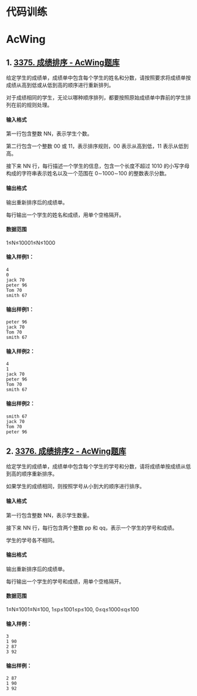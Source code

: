 # 代码训练

# AcWing

## 1. [3375. 成绩排序 - AcWing题库](https://www.acwing.com/problem/content/3378/)

给定学生的成绩单，成绩单中包含每个学生的姓名和分数，请按照要求将成绩单按成绩从高到低或从低到高的顺序进行重新排列。

对于成绩相同的学生，无论以哪种顺序排列，都要按照原始成绩单中靠前的学生排列在前的规则处理。

#### 输入格式

第一行包含整数 NN，表示学生个数。

第二行包含一个整数 00 或 11，表示排序规则，00 表示从高到低，11 表示从低到高。

接下来 NN 行，每行描述一个学生的信息，包含一个长度不超过 1010 的小写字母构成的字符串表示姓名以及一个范围在 0∼1000∼100 的整数表示分数。

#### 输出格式

输出重新排序后的成绩单。

每行输出一个学生的姓名和成绩，用单个空格隔开。

#### 数据范围

1≤N≤10001≤N≤1000

#### 输入样例1：

```
4
0
jack 70
peter 96
Tom 70
smith 67
```

#### 输出样例1：

```
peter 96
jack 70
Tom 70
smith 67
```

#### 输入样例2：

```
4
1
jack 70
peter 96
Tom 70
smith 67
```

#### 输出样例2：

```
smith 67
jack 70
Tom 70
peter 96
```



## 2. [3376. 成绩排序2 - AcWing题库](https://www.acwing.com/problem/content/3379/)

给定学生的成绩单，成绩单中包含每个学生的学号和分数，请将成绩单按成绩从低到高的顺序重新排序。

如果学生的成绩相同，则按照学号从小到大的顺序进行排序。

#### 输入格式

第一行包含整数 NN，表示学生数量。

接下来 NN 行，每行包含两个整数 pp 和 qq，表示一个学生的学号和成绩。

学生的学号各不相同。

#### 输出格式

输出重新排序后的成绩单。

每行输出一个学生的学号和成绩，用单个空格隔开。

#### 数据范围

1≤N≤1001≤N≤100,
1≤p≤1001≤p≤100,
0≤q≤1000≤q≤100

#### 输入样例：

```
3
1 90
2 87
3 92
```

#### 输出样例：

```
2 87
1 90
3 92
```